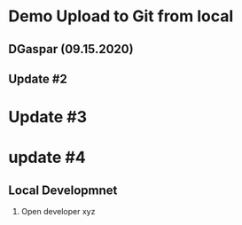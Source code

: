 # Demo Upload to Git from local
## DGaspar (09.15.2020)
## Update #2
# Update #3
# update #4

## Local Developmnet

1. Open developer xyz